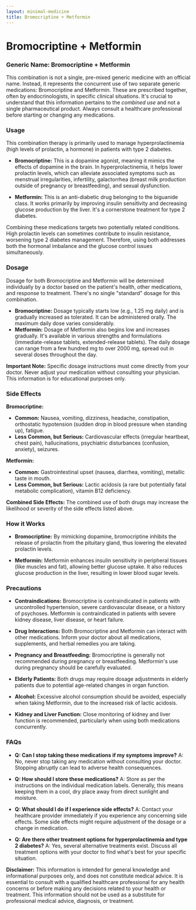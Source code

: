 ```yaml
---
layout: minimal-medicine
title: Bromocriptine + Metformin
---
```


# Bromocriptine + Metformin
### Generic Name: Bromocriptine + Metformin

This combination is not a single, pre-mixed generic medicine with an official name.  Instead, it represents the concurrent use of two separate generic medications: Bromocriptine and Metformin.  These are prescribed together, often by endocrinologists, in specific clinical situations.  It's crucial to understand that this information pertains to the *combined use* and not a single pharmaceutical product.  Always consult a healthcare professional before starting or changing any medications.


### Usage

This combination therapy is primarily used to manage hyperprolactinemia (high levels of prolactin, a hormone) in patients with type 2 diabetes.

* **Bromocriptine:** This is a dopamine agonist, meaning it mimics the effects of dopamine in the brain.  In hyperprolactinemia, it helps lower prolactin levels, which can alleviate associated symptoms such as menstrual irregularities, infertility, galactorrhea (breast milk production outside of pregnancy or breastfeeding), and sexual dysfunction.

* **Metformin:** This is an anti-diabetic drug belonging to the biguanide class. It works primarily by improving insulin sensitivity and decreasing glucose production by the liver.  It's a cornerstone treatment for type 2 diabetes.

Combining these medications targets two potentially related conditions.  High prolactin levels can sometimes contribute to insulin resistance, worsening type 2 diabetes management.  Therefore, using both addresses both the hormonal imbalance and the glucose control issues simultaneously.


### Dosage

Dosage for both Bromocriptine and Metformin will be determined individually by a doctor based on the patient's health, other medications, and response to treatment.  There's no single "standard" dosage for this combination.

* **Bromocriptine:**  Dosage typically starts low (e.g., 1.25 mg daily) and is gradually increased as tolerated.  It can be administered orally. The maximum daily dose varies considerably.  
* **Metformin:** Dosage of Metformin also begins low and increases gradually.  It's available in various strengths and formulations (immediate-release tablets, extended-release tablets).  The daily dosage can range from a few hundred mg to over 2000 mg, spread out in several doses throughout the day.


**Important Note:**  Specific dosage instructions must come directly from your doctor.  Never adjust your medication without consulting your physician.  This information is for educational purposes only.


### Side Effects

**Bromocriptine:**

* **Common:** Nausea, vomiting, dizziness, headache, constipation, orthostatic hypotension (sudden drop in blood pressure when standing up), fatigue.
* **Less Common, but Serious:**  Cardiovascular effects (irregular heartbeat, chest pain), hallucinations, psychiatric disturbances (confusion, anxiety), seizures.

**Metformin:**

* **Common:**  Gastrointestinal upset (nausea, diarrhea, vomiting), metallic taste in mouth.
* **Less Common, but Serious:** Lactic acidosis (a rare but potentially fatal metabolic complication), vitamin B12 deficiency.

**Combined Side Effects:** The combined use of both drugs may increase the likelihood or severity of the side effects listed above.



### How it Works

* **Bromocriptine:**  By mimicking dopamine, bromocriptine inhibits the release of prolactin from the pituitary gland, thus lowering the elevated prolactin levels.

* **Metformin:**  Metformin enhances insulin sensitivity in peripheral tissues (like muscles and fat), allowing better glucose uptake. It also reduces glucose production in the liver, resulting in lower blood sugar levels.


### Precautions

* **Contraindications:** Bromocriptine is contraindicated in patients with uncontrolled hypertension, severe cardiovascular disease, or a history of psychoses. Metformin is contraindicated in patients with severe kidney disease, liver disease, or heart failure.

* **Drug Interactions:** Both Bromocriptine and Metformin can interact with other medications.  Inform your doctor about all medications, supplements, and herbal remedies you are taking.

* **Pregnancy and Breastfeeding:** Bromocriptine is generally not recommended during pregnancy or breastfeeding.  Metformin's use during pregnancy should be carefully evaluated.

* **Elderly Patients:**  Both drugs may require dosage adjustments in elderly patients due to potential age-related changes in organ function.

* **Alcohol:**  Excessive alcohol consumption should be avoided, especially when taking Metformin, due to the increased risk of lactic acidosis.

* **Kidney and Liver Function:** Close monitoring of kidney and liver function is recommended, particularly when using both medications concurrently.

### FAQs

* **Q: Can I stop taking these medications if my symptoms improve?** A: No, never stop taking any medication without consulting your doctor.  Stopping abruptly can lead to adverse health consequences.

* **Q: How should I store these medications?** A: Store as per the instructions on the individual medication labels.  Generally, this means keeping them in a cool, dry place away from direct sunlight and moisture.

* **Q: What should I do if I experience side effects?** A: Contact your healthcare provider immediately if you experience any concerning side effects.  Some side effects might require adjustment of the dosage or a change in medication.

* **Q: Are there other treatment options for hyperprolactinemia and type 2 diabetes?** A: Yes, several alternative treatments exist.  Discuss all treatment options with your doctor to find what's best for your specific situation.

**Disclaimer:** This information is intended for general knowledge and informational purposes only, and does not constitute medical advice.  It is essential to consult with a qualified healthcare professional for any health concerns or before making any decisions related to your health or treatment.  This information should not be used as a substitute for professional medical advice, diagnosis, or treatment.
